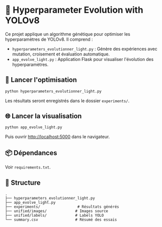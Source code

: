 # 🧬 Hyperparameter Evolution with YOLOv8

Ce projet applique un algorithme génétique pour optimiser les hyperparamètres de YOLOv8. Il comprend :

- `hyperparameters_evolutionner_light.py` : Génère des expériences avec mutation, croisement et évaluation automatique.
- `app_evolve_light.py` : Application Flask pour visualiser l'évolution des hyperparamètres.

## 🚀 Lancer l'optimisation

```bash
python hyperparameters_evolutionner_light.py
```

Les résultats seront enregistrés dans le dossier `experiments/`.

## 🌐 Lancer la visualisation

```bash
python app_evolve_light.py
```

Puis ouvrir [http://localhost:5000](http://localhost:5000) dans le navigateur.

## 📦 Dépendances

Voir `requirements.txt`.

## 📁 Structure

```
.
├── hyperparameters_evolutionner_light.py
├── app_evolve_light.py
├── experiments/                 # Résultats générés
├── unified/images/             # Images source
├── unified/labels/             # Labels YOLO
└── summary.csv                 # Résumé des essais
```

